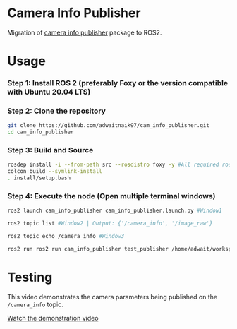 # Camera Info Publisher

Migration of [camera info publisher](https://github.com/aidrivers/cam_info_publisher) package to ROS2.

# Usage

### Step 1: Install ROS 2 (preferably Foxy or the version compatible with Ubuntu 20.04 LTS)

### Step 2: Clone the repository

```bash
git clone https://github.com/adwaitnaik97/cam_info_publisher.git
cd cam_info_publisher
```

### Step 3: Build and Source

```bash
rosdep install -i --from-path src --rosdistro foxy -y #All required rosdeps installed successfully
colcon build --symlink-install
. install/setup.bash
```

### Step 4: Execute the node (Open multiple terminal windows)

```bash
ros2 launch cam_info_publisher cam_info_publisher.launch.py #Window1

ros2 topic list #Window2 | Output: {'/camera_info', '/image_raw'}

ros2 topic echo /camera_info #Window3

ros2 run ros2 run cam_info_publisher test_publisher /home/adwait/workspace/ros2_packages/cam_info_publisher/extras/TurtleBot4.jpg #Window4 replace the image path with your custom path
```

# Testing

This video demonstrates the camera parameters being published on the `/camera_info` topic.

[Watch the demonstration video](https://github.com/adwaitnaik97/cam_info_publisher/blob/master/extras/cam_info_publisher.mp4)